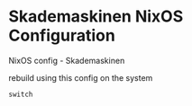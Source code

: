 # Skademaskinen NixOS Configuration
NixOS config - Skademaskinen

rebuild using this config on the system
```
switch
```
